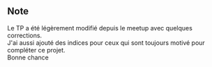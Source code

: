 ## Note
Le TP a été légèrement modifié depuis le meetup avec quelques corrections.  
J'ai aussi ajouté des indices pour ceux qui sont toujours motivé pour compléter ce projet.  
Bonne chance
